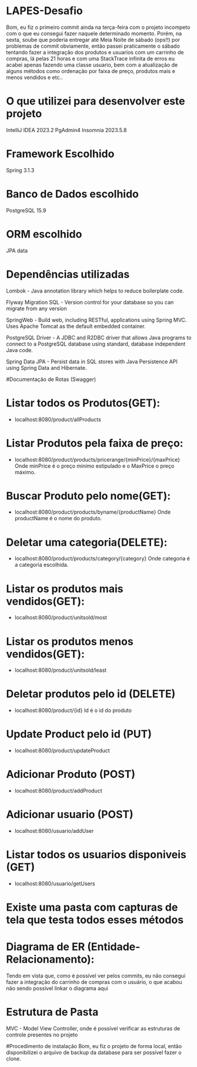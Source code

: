 # LAPES-Desafio

Bom, eu fiz o primeiro commit ainda na terça-feira com o projeto incompeto com o que eu consegui fazer naquele determinado momento. Porém, na sexta, soube que poderia entregar até Meia Noite de sábado (ops!!) por problemas de commit obviamente, então passei praticamente o sábado tentando fazer a integração dos produtos e usuarios com um carrinho de compras, lá pelas 21 horas e com uma StackTrace infinita de erros eu acabei apenas fazendo uma classe usuario, bem com a atualização de alguns métodos como ordenação por faixa de preço, produtos mais e menos vendidos e etc..

# O que utilizei para desenvolver este projeto
IntelliJ IDEA 2023.2
PgAdmin4
Insomnia 2023.5.8

# Framework Escolhido
Spring 3.1.3
# Banco de Dados escolhido
PostgreSQL 15.9
# ORM escolhido
JPA data
# Dependências utilizadas
  Lombok - Java annotation library which helps to reduce boilerplate code. 
  
  Flyway Migration SQL - Version control for your database so you can migrate from any version      
 
  SpringWeb - Build web, including RESTful, applications using Spring MVC. Uses Apache Tomcat as the default embedded container.
  
  PostgreSQL Driver - A JDBC and R2DBC driver that allows Java programs to connect to a PostgreSQL database using standard, database independent Java code.
  
  Spring Data JPA - Persist data in SQL stores with Java Persistence API using Spring Data and Hibernate.

  #Documentação de Rotas (Swagger)

  # Listar todos os Produtos(GET):
  - localhost:8080/product/allProducts
  
  # Listar Produtos pela faixa de preço:
  - localhost:8080/product/products/pricerange/{minPrice}/{maxPrice}
    Onde minPrice é o preço minímo estipulado e o MaxPrice o preço máximo.
  
  # Buscar Produto pelo nome(GET):
-  localhost:8080/product/products/byname/{productName}
  Onde productName é o nome do produto.
# Deletar uma categoria(DELETE):
  -  localhost:8080/product/products/category/{category}
  Onde categoria é a categoria escolhida.

# Listar os produtos mais vendidos(GET):
  - localhost:8080/product/unitsold/most
# Listar os produtos menos vendidos(GET):
  -  localhost:8080/product/unitsold/least
# Deletar produtos pelo id (DELETE)
- localhost:8080/product/{id}
  Id é o id do produto
# Update Product pelo id (PUT)
 - localhost:8080/product/updateProduct

# Adicionar Produto (POST)
- localhost:8080/product/addProduct

# Adicionar usuario (POST)
- localhost:8080/usuario/addUser
# Listar todos os usuarios disponiveis (GET)
- localhost:8080/usuario/getUsers

# Existe uma pasta com capturas de tela que testa todos esses métodos

# Diagrama de ER (Entidade-Relacionamento):
Tendo em vista que, como é possível ver pelos commits, eu não consegui fazer a integração do carrinho de compras com o usuário, o que acabou não sendo possível linkar o diagrama aqui
# Estrutura de Pasta 
MVC - Model View Controller, onde é possível verificar as estruturas de controle presentes no projeto

#Procedimento de instalação
Bom, eu fiz o projeto de forma local, então disponibilizei o arquivo de backup da database para ser possível fazer o clone.


   
  
